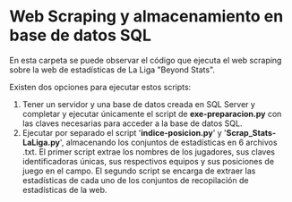 # Web Scraping y almacenamiento en base de datos SQL

En esta carpeta se puede observar el código que ejecuta el web scraping sobre la web de estadísticas de La Liga "Beyond Stats".

Existen dos opciones para ejecutar estos scripts:

  1. Tener un servidor y una base de datos creada en SQL Server y completar y ejecutar únicamente el script de **exe-preparacion.py** con las claves necesarias para acceder a la base de datos SQL.
  2. Ejecutar por separado el script '**indice-posicion.py**' y '**Scrap_Stats-LaLiga.py**', almacenando los conjuntos de estadísticas en 6 archivos .txt. El primer script extrae los nombres de  los jugadores, sus claves identificadoras únicas, sus respectivos equipos y sus posiciones de juego en el campo. El segundo script se encarga de extraer las estadísticas de cada uno de los conjuntos de recopilación de estadísticas de la web.
